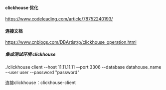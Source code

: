 #### clickhouse 优化

https://www.codeleading.com/article/78752240193/





#### 连接文档

https://www.cnblogs.com/DBArtist/p/clickhouse_operation.html



##### 集成测试环境 clickhouse

./clickhouse client --host 11.11.11.11 --port 3306 --database datahouse_name --user user --password "password"



连接clickhouse：clickhouse-client 


